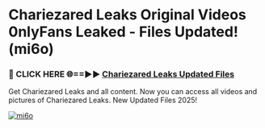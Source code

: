 # Chariezared Leaks Original Videos 0nlyFans Leaked - Files Updated! (mi6o)

<h3>🔴 CLICK HERE 🌐==►► <a href="https://tinyurl.com/2wckxsce" rel="nofollow">Chariezared Leaks Updated Files</a></h3>

Get Chariezared Leaks and all content. Now you can access all videos and pictures of Chariezared Leaks. New Updated Files 2025!

[![mi6o](https://i.imgur.com/AFduVYN.gif)](https://tinyurl.com/2wckxsce)
